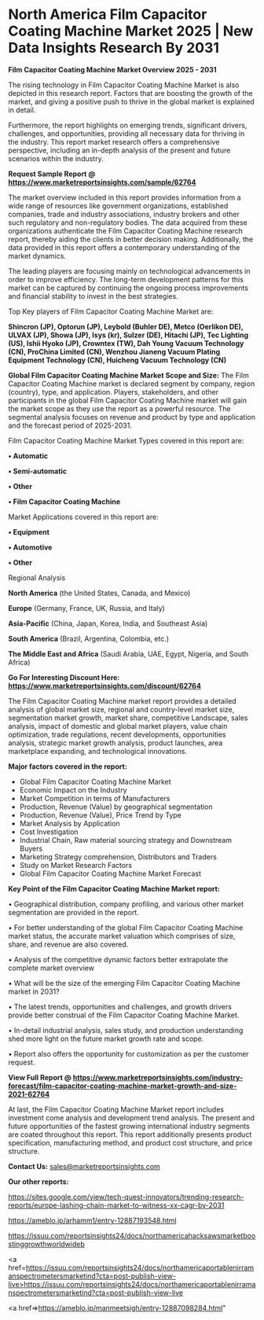  # North America Film Capacitor Coating Machine Market 2025 | New Data Insights Research By 2031

<Strong> Film Capacitor Coating Machine Market Overview 2025 - 2031</strong>

The rising technology in Film Capacitor Coating Machine Market is also depicted in this research report. Factors that are boosting the growth of the market, and giving a positive push to thrive in the global market is explained in detail.

Furthermore, the report highlights on emerging trends, significant drivers, challenges, and opportunities, providing all necessary data for thriving in the industry. This report market research offers a comprehensive perspective, including an in-depth analysis of the present and future scenarios within the industry.

<strong>Request Sample Report @ <a href=https://www.marketreportsinsights.com/sample/62764>https://www.marketreportsinsights.com/sample/62764</a></strong>

The market overview included in this report provides information from a wide range of resources like government organizations, established companies, trade and industry associations, industry brokers and other such regulatory and non-regulatory bodies. The data acquired from these organizations authenticate the Film Capacitor Coating Machine research report, thereby aiding the clients in better decision making. Additionally, the data provided in this report offers a contemporary understanding of the market dynamics.

The leading players are focusing mainly on technological advancements in order to improve efficiency. The long-term development patterns for this market can be captured by continuing the ongoing process improvements and financial stability to invest in the best strategies.

Top Key players of Film Capacitor Coating Machine Market are:

<strong>Shincron (JP), Optorun (JP), Leybold (Buhler DE), Metco (Oerlikon DE), ULVAX (JP), Showa (JP), Isys (kr), Sulzer (DE), Hitachi (JP), Tec Lighting (US), Ishii Hyoko (JP), Crowntex (TW), Dah Young Vacuum Technology (CN), ProChina Limited (CN), Wenzhou Jianeng Vacuum Plating Equipment Technology (CN), Huicheng Vacuum Technology (CN)</strong>

<strong><b>Global Film Capacitor Coating Machine Market Scope and Size:</b></strong>
The Film Capacitor Coating Machine market is declared segment by company, region (country), type, and application. Players, stakeholders, and other participants in the global Film Capacitor Coating Machine market will gain the market scope as they use the report as a powerful resource. The segmental analysis focuses on revenue and product by type and application and the forecast period of 2025-2031.

Film Capacitor Coating Machine Market Types covered in this report are:

<strong>• Automatic

• Semi-automatic

• Other

• Film Capacitor Coating Machine</strong>

Market Applications covered in this report are:

<strong>• Equipment

• Automotive

• Other</strong> 

Regional Analysis

<strong>North America</strong> (the United States, Canada, and Mexico)

<strong>Europe</strong> (Germany, France, UK, Russia, and Italy)

<strong>Asia-Pacific</strong> (China, Japan, Korea, India, and Southeast Asia)

<strong>South America</strong> (Brazil, Argentina, Colombia, etc.)

<strong>The Middle East and Africa</strong> (Saudi Arabia, UAE, Egypt, Nigeria, and South Africa)

<strong>Go For Interesting Discount Here: <a href=https://www.marketreportsinsights.com/discount/62764>https://www.marketreportsinsights.com/discount/62764</a></strong>

The Film Capacitor Coating Machine market report provides a detailed analysis of global market size, regional and country-level market size, segmentation market growth, market share, competitive Landscape, sales analysis, impact of domestic and global market players, value chain optimization, trade regulations, recent developments, opportunities analysis, strategic market growth analysis, product launches, area marketplace expanding, and technological innovations.

<strong><b>Major factors covered in the report:</b></strong>
<ul>
  <li>Global Film Capacitor Coating Machine Market </li>
  <li>Economic Impact on the Industry</li>
  <li>Market Competition in terms of Manufacturers</li>
  <li>Production, Revenue (Value) by geographical segmentation</li>
  <li>Production, Revenue (Value), Price Trend by Type</li>
  <li>Market Analysis by Application</li>
  <li>Cost Investigation</li>
  <li>Industrial Chain, Raw material sourcing strategy and Downstream Buyers</li>
  <li>Marketing Strategy comprehension, Distributors and Traders</li>
  <li>Study on Market Research Factors</li>
  <li>Global Film Capacitor Coating Machine Market Forecast</li>
</ul>

<strong><b>Key Point of the Film Capacitor Coating Machine Market report:</b></strong>

• Geographical distribution, company profiling, and various other market segmentation are provided in the report.

• For better understanding of the global Film Capacitor Coating Machine market status, the accurate market valuation which comprises of size, share, and revenue are also covered.

• Analysis of the competitive dynamic factors better extrapolate the complete market overview

• What will be the size of the emerging Film Capacitor Coating Machine market in 2031?

• The latest trends, opportunities and challenges, and growth drivers provide better construal of the Film Capacitor Coating Machine Market.

• In-detail industrial analysis, sales study, and production understanding shed more light on the future market growth rate and scope.

• Report also offers the opportunity for customization as per the customer request.

<strong><b>View Full Report @ <a href=https://www.marketreportsinsights.com/industry-forecast/film-capacitor-coating-machine-market-growth-and-size-2021-62764>https://www.marketreportsinsights.com/industry-forecast/film-capacitor-coating-machine-market-growth-and-size-2021-62764</a></b></strong>


At last, the Film Capacitor Coating Machine Market report includes investment come analysis and development trend analysis. The present and future opportunities of the fastest growing international industry segments are coated throughout this report. This report additionally presents product specification, manufacturing method, and product cost structure, and price structure.

<strong>Contact Us:</strong>
sales@marketreportsinsights.com

<strong>Our other reports:</strong>

<a href=https://sites.google.com/view/tech-quest-innovators/trending-research-reports/europe-lashing-chain-market-to-witness-xx-cagr-by-2031>https://sites.google.com/view/tech-quest-innovators/trending-research-reports/europe-lashing-chain-market-to-witness-xx-cagr-by-2031</a>

<a href=https://ameblo.jp/arhamm1/entry-12887193548.html>https://ameblo.jp/arhamm1/entry-12887193548.html</a>

<a href=https://issuu.com/reportsinsights24/docs/northamericahacksawsmarketboostinggrowthworldwideb>https://issuu.com/reportsinsights24/docs/northamericahacksawsmarketboostinggrowthworldwideb</a>

<a href=https://issuu.com/reportsinsights24/docs/northamericaportablenirramanspectrometersmarketind?cta=post-publish-view-live>https://issuu.com/reportsinsights24/docs/northamericaportablenirramanspectrometersmarketind?cta=post-publish-view-live</a>

<a href=>https://ameblo.jp/manmeetsigh/entry-12887098284.html</a>"
